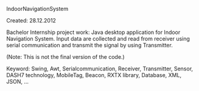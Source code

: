 IndoorNavigationSystem

Created: 28.12.2012

Bachelor Internship project work: Java desktop application for Indoor Navigation System. Input data are collected and read from receiver using serial communication and transmit the signal by using Transmitter.

(Note: This is not the final version of the code.)

Keyword: Swing, Awt, Serialcommunication, Receiver, Transmitter, Sensor, DASH7 technology, MobileTag, Beacon, RXTX library, Database, XML, JSON, ...
